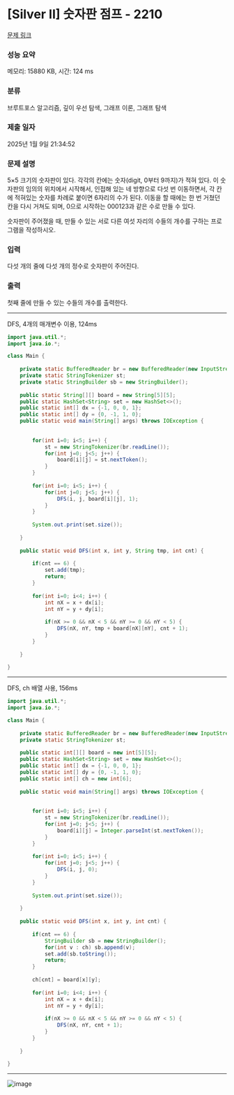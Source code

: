 # [Silver II] 숫자판 점프 - 2210 

[문제 링크](https://www.acmicpc.net/problem/2210) 

### 성능 요약

메모리: 15880 KB, 시간: 124 ms

### 분류

브루트포스 알고리즘, 깊이 우선 탐색, 그래프 이론, 그래프 탐색

### 제출 일자

2025년 1월 9일 21:34:52

### 문제 설명

<p>5×5 크기의 숫자판이 있다. 각각의 칸에는 숫자(digit, 0부터 9까지)가 적혀 있다. 이 숫자판의 임의의 위치에서 시작해서, 인접해 있는 네 방향으로 다섯 번 이동하면서, 각 칸에 적혀있는 숫자를 차례로 붙이면 6자리의 수가 된다. 이동을 할 때에는 한 번 거쳤던 칸을 다시 거쳐도 되며, 0으로 시작하는 000123과 같은 수로 만들 수 있다.</p>
<p>숫자판이 주어졌을 때, 만들 수 있는 서로 다른 여섯 자리의 수들의 개수를 구하는 프로그램을 작성하시오.</p>

### 입력 

 <p>다섯 개의 줄에 다섯 개의 정수로 숫자판이 주어진다.</p>

### 출력 

 <p>첫째 줄에 만들 수 있는 수들의 개수를 출력한다.</p>

---

DFS, 4개의 매개변수 이용, 124ms

```java
import java.util.*;
import java.io.*;

class Main {
    
    private static BufferedReader br = new BufferedReader(new InputStreamReader(System.in));
    private static StringTokenizer st;
    private static StringBuilder sb = new StringBuilder();
    
    public static String[][] board = new String[5][5];
    public static HashSet<String> set = new HashSet<>();
    public static int[] dx = {-1, 0, 0, 1};
    public static int[] dy = {0, -1, 1, 0};
    public static void main(String[] args) throws IOException {
        
        
        for(int i=0; i<5; i++) {
            st = new StringTokenizer(br.readLine());
            for(int j=0; j<5; j++) {
                board[i][j] = st.nextToken();
            }
        }
        
        for(int i=0; i<5; i++) {
            for(int j=0; j<5; j++) {
                DFS(i, j, board[i][j], 1);
            }
        }
        
        System.out.print(set.size());
        
    }
    
    public static void DFS(int x, int y, String tmp, int cnt) {
        
        if(cnt == 6) {
            set.add(tmp);
            return;
        }
        
        for(int i=0; i<4; i++) {
            int nX = x + dx[i];
            int nY = y + dy[i];
            
            if(nX >= 0 && nX < 5 && nY >= 0 && nY < 5) {
                DFS(nX, nY, tmp + board[nX][nY], cnt + 1);
            }
        }
        
    }
    
}


```

---

DFS, ch 배열 사용, 156ms

```java
import java.util.*;
import java.io.*;

class Main {
    
    private static BufferedReader br = new BufferedReader(new InputStreamReader(System.in));
    private static StringTokenizer st;
    
    public static int[][] board = new int[5][5];
    public static HashSet<String> set = new HashSet<>();
    public static int[] dx = {-1, 0, 0, 1};
    public static int[] dy = {0, -1, 1, 0};
    public static int[] ch = new int[6];
    
    public static void main(String[] args) throws IOException {
        
        
        for(int i=0; i<5; i++) {
            st = new StringTokenizer(br.readLine());
            for(int j=0; j<5; j++) {
                board[i][j] = Integer.parseInt(st.nextToken());
            }
        }
        
        for(int i=0; i<5; i++) {
            for(int j=0; j<5; j++) {
                DFS(i, j, 0);
            }
        }
        
        System.out.print(set.size());
        
    }
    
    public static void DFS(int x, int y, int cnt) {
        
        if(cnt == 6) {
            StringBuilder sb = new StringBuilder();
            for(int v : ch) sb.append(v);
            set.add(sb.toString());
            return;
        }
        
        ch[cnt] = board[x][y];
        
        for(int i=0; i<4; i++) {
            int nX = x + dx[i];
            int nY = y + dy[i];
            
            if(nX >= 0 && nX < 5 && nY >= 0 && nY < 5) {
                DFS(nX, nY, cnt + 1);
            }
        }
        
    }
    
}


```

---

![image](https://github.com/user-attachments/assets/7196de3f-a80f-4877-9c30-6a8eea06bfe5)

